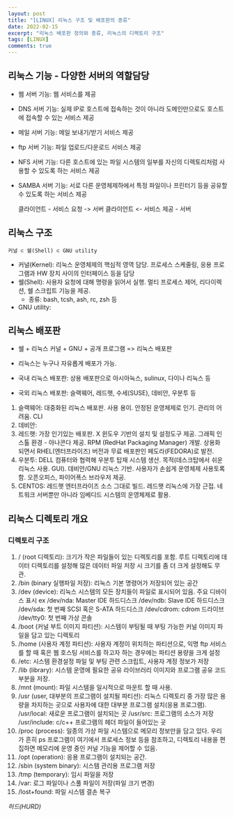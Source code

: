 ```yaml
---
layout: post
title: "[LINUX] 리눅스 구조 및 배포판의 종류"
date: 2022-02-15
excerpt: "리눅스 배포판 정의와 종류, 리눅스의 디렉토리 구조"
tags: [LINUX]
comments: true
---
```


## 리눅스 기능 - 다양한 서버의 역할담당
* 웹 서버 기능: 웹 서비스를 제공
* DNS 서버 기능: 실제 IP로 호스트에 접속하는 것이 아니라 도메인만으로도 호스트에 접속할 수 있는 서비스 제공
* 메일 서버 기능: 메일 보내기/받기 서비스 제공
* ftp 서버 기능: 파일 업로드/다운로드 서비스 제공
* NFS 서버 기능: 다른 호스트에 있는 파일 시스템의 일부를 자신의 디렉토리처럼 사용할 수 있도록 하는 서비스 제공
* SAMBA 서버 기능: 서로 다른 운영체제하에서 특정 파일이나 프린터기 등을 공유할 수 있도록 하는 서비스 제공

    클라이언트 - 서비스 요청 -> 서버
    클라이언트 <- 서비스 제공 - 서버

## 리눅스 구조

    커널 ⊂ 쉘(Shell) ⊂ GNU utility

* 커널(Kernel): 리눅스 운영체제의 핵심적 영역 담당. 프로세스 스케줄링, 응용 프로그램과 HW 장치 사이의 인터페이스 등을 담당
* 쉘(Shell): 사용자 요청에 대해 명령을 읽어서 실행. 멀티 프로세스 제어, 리다이렉션, 쉘 스크립트 기능을 제공.
    - 종류: bash, tcsh, ash, rc, zsh 등
* GNU utility: 

## 리눅스 배포판
* 쉘 + 리눅스 커널 + GNU + 공개 프로그램 => 리눅스 배포판
* 리눅스는 누구나 자유롭게 배포가 가능.

* 국내 리눅스 배포판: 상용 배포판으로 아시아눅스, sulinux, 다이나 리눅스 등
* 국외 리눅스 배포판: 슬랙웨어, 레드햇, 수세(SUSE), 데비안, 우분투 등

1. 슬랙웨어: 대중화된 리눅스 배포판. 사용 용이. 안정된 운영체제로 인기. 관리의 어려움. CLI
2. 데비안: 
3. 레드햇: 가장 인기있는 배포판. X 윈도우 기반의 설치 및 설정도구 제공. 그래픽 인스톨 환경 - 아나콘다 제공. RPM (RedHat Packaging Manager) 개발. 상용화 되면서 RHEL(엔터프라이즈) 버전과 무료 배포판인 페도라(FEDORA)로 발전.
4. 우분투: DELL 컴퓨터와 협력해 우분투 탑재 시스템 생산. 목적(데스크탑에서 쉬운 리눅스 사용. GUI). 데비안/GNU 리눅스 기반. 사용자가 손쉽게 운영체제 사용토록 함. 오픈오피스, 파이어폭스 브라우저 제공.
5. CENTOS: 레드햇 엔터프라이즈 소스 그대로 빌드. 레드햇 리눅스에 가장 근접. 네트워크 서버뿐만 아니라 임베디드 시스템의 운영체제로 활용.

## 리눅스 디렉토리 개요
### 디렉토리 구조
1. / (root 디렉토리): 크기가 작은 파일들이 있는 디렉토리를 포함. 루트 디렉토리에 데이터 디렉토리를 설정해 많은 데이터 파일 저장 시 크기를 좀 더 크게 설정해도 무관.
2. /bin (binary 실행파일 저장): 리눅스 기본 명령어가 저장되어 있는 공간
3. /dev (device): 리눅스 시스템의 모든 장치들이 파일로 표시되어 있음.
    주요 디바이스 표시 ex
    /dev/nda: Master IDE 하드디스크
    /dev/ndb: Slave IDE 하드디스크
    /dev/sda: 첫 번째 SCSI 혹은 S-ATA 하드디스크
    /dev/cdrom: cdrom 드라이브
    /dev/tty0: 첫 번째 가상 콘솔
4. /boot (커널 부트 이미지 파티션): 시스템이 부팅될 때 부팅 가능한 커널 이미지 파일을 담고 있는 디렉토리
5. /home (사용자 계정 파티션): 사용자 계정이 위치하는 파티션으로, 익명 ftp 서비스를 할 때 혹은 웹 호스팅 서비스를 하고자 하는 경우에는 파티션 용량을 크게 설정
6. /etc: 시스템 환경설정 파일 및 부팅 관련 스크립트, 사용자 계정 정보가 저장
7. /lib (library): 시스템 운영에 필요한 공유 라이브러리 이미지와 프로그램 공유 코드 부분을 저장.
8. /mnt (mount): 파일 시스템을 일시적으로 마운트 할 때 사용.
9. /usr (user, 대부분의 프로그램이 설치될 파티션): 리눅스 디렉토리 중 가장 많은 용량을 차지하는 곳으로 사용자에 대한 대부분 프로그램 설치(응용 프로그램).
    /usr/local: 새로운 프로그램이 설치되는 곳
    /usr/src: 프로그램의 소스가 저장
    /usr/include: c/c++ 프로그램의 헤더 파일이 들어있는 곳
10. /proc (process): 일종의 가상 파일 시스템으로 메모리 정보만을 담고 있다. 우리가 흔히 ps 프로그램이 여기에서 프로세스 정보 등을 참조하고, 디렉토리 내용을 편집하면 메모리에 운영 중인 커널 기능을 제어할 수 있음.
11. /opt (operation): 응용 프로그램이 설치되는 공간.
12. /sbin (system binary): 시스템 관리용 프로그램 저장
13. /tmp (temporary): 임시 파일을 저장
14. /var: 로그 파일이나 스풀 파일이 저장(파일 크기 변경)
15. /lost+found: 파일 시스템 결손 복구

_허드(HURD)_